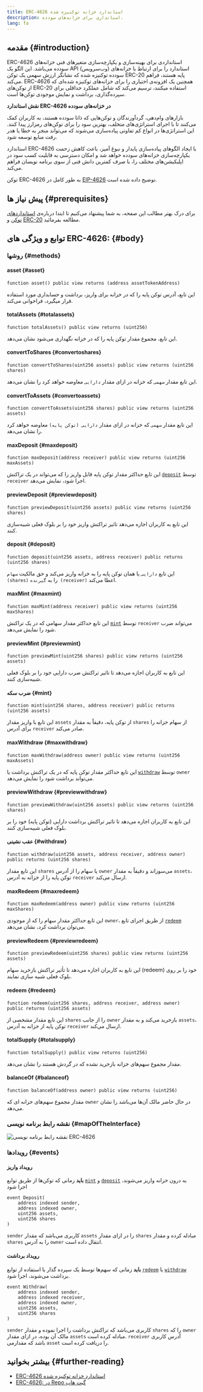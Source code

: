 ```yaml
---
title: ERC-4626 استاندارد خزانه توکنیزه شده
description: استانداری برای خزانه‌های سودده.
lang: fa
---
```


## مقدمه  {#introduction}

ERC-4626 استانداردی برای بهینه‌سازی و یکپارچه‌سازی متغیر‌های فنی خزانه‌های سودده می‌باشد. این الگو یک API (وب‌سرویس) استاندارد را برای ارتباط با خزانه‌های سودده توکنیزه شده‌ که نشانگر ارزش سهمی یک توکن ERC-20 پایه هستند، فراهم می‌کند. ERC-4626 همچنین یک افزونه‌ی اختیاری را برای خزانه‌های توکنیزه شده‌ای که از توکن‌های ERC-20 استفاده میکنند، ترسیم می‌کند که شامل عملکرد حداقلی برای سپرده‌گذاری، برداشت و نمایش موجودی توکن‌ها است.

**نقش استاندارد ERC-4626 در خزانه‌های سودده**

بازارهای وام‌دهی، گردآورندگان و توکن‌هایی که ذاتا سودده هستند، به کاربران کمک می‌کنند تا با اجرای استراتژی‌های متخلف، بهترین سود را برای توکن‌های رمزارز پیدا کنند. این استراتژی‌ها در انواع کم تفاوتی پیاده‌سازی می‌شوند که می‌تواند منجر به خطا یا هدر رفت منابع توسعه شود.

استاندارد ERC-4626 با ایجاد الگوهای پیاده‌سازی پایدار و نبوغ آمیز، باعث کاهش زحمت یکپارچه‌سازی خزانه‌های سودده خواهد شد و امکان دسترسی به قابلیت کسب سود در اپلیکیشن‌های مختلف را، با صرف کمترین دانش فنی از سوی برنامه نویسان فراهم می‌کند.

توکن ERC-4626 به طور کامل در [EIP-4626](https://eips.ethereum.org/EIPS/eip-4626) توضیح داده شده است.

## پیش نیاز ها {#prerequisites}

برای درک بهتر مطالب این صفحه، به شما پیشنهاد می‌کنیم تا ابتدا درباره‌ی [استانداردهای توکن](/developers/docs/standards/tokens/) و [ERC-20](/developers/docs/standards/tokens/erc-20/) مطالعه بفرمائید.

## توابع و ویژگی های ERC-4626: {#body}

### روشها {#methods}

#### asset {#asset}

```solidity
function asset() public view returns (address assetTokenAddress)
```

این تابع، آدرس توکن پایه را که در خزانه برای واریز، برداشت و حسابداری مورد استفاده قرار میگیرد، فراخوانی می‌کند.

#### totalAssets {#totalassets}

```solidity
function totalAssets() public view returns (uint256)
```

این تابع، مجموع مقدار توکن پایه را که در خزانه نگهداری می‌شود نشان می‌دهد.

#### convertToShares {#convertoshares}

```solidity
function convertToShares(uint256 assets) public view returns (uint256 shares)
```

این تابع مقدار `سهمی` که خزانه در ازای مقدار `دارایی` معاوضه خواهد کرد را نشان می‌دهد.

#### convertToAssets {#convertoassets}

```solidity
function convertToAssets(uint256 shares) public view returns (uint256 assets)
```

این تابع مقدار `سهمی` که خزانه در ازای مقدار `دارایی (توکن پایه)` معاوضه خواهد کرد را نشان می‌دهد.

#### maxDeposit {#maxdeposit}

```solidity
function maxDeposit(address receiver) public view returns (uint256 maxAssets)
```

این تابع حداکثر مقدار توکن پایه قابل واریز را که می‌تواند در یک تراکنش [`deposit`](#deposit) توسط `receiver` اجرا شود، نمایش می‌دهد.

#### previewDeposit {#previewdeposit}

```solidity
function previewDeposit(uint256 assets) public view returns (uint256 shares)
```

این تابع به کاربران اجازه می‌دهد تاثیر تراکنش واریز خود را بر بلوک فعلی شبیه‌سازی کنند.

#### deposit {#deposit}

```solidity
function deposit(uint256 assets, address receiver) public returns (uint256 shares)
```

این تابع `دارایی` یا همان توکن پایه را به خزانه واریز می‌کند و حق مالکیت `سهام (shares)` را به `گیرنده (receiver)` اعطا می‌کند.

#### maxMint {#maxmint}

```solidity
function maxMint(address receiver) public view returns (uint256 maxShares)
```

این تابع حداکثر مقدار سهامی که در یک تراکنش [`mint`](#mint) توسط `receiver` می‌تواند ضرب شود را نمایش می‌دهد.

#### previewMint {#previewmint}

```solidity
function previewMint(uint256 shares) public view returns (uint256 assets)
```

این تابع به کاربران اجازه می‌دهد تا تاثیر تراکنش ضرب دارایی خود را بر بلوک فعلی شبیه‌سازی کنند.

#### ضرب سکه {#mint}

```solidity
function mint(uint256 shares, address receiver) public returns (uint256 assets)
```

این تابع با واریز مقدار `assets` از توکن پایه، دقیقاً به مقدار `shares` از سهام خزانه را برای آدرس `receiver` صادر می‌کند.

#### maxWithdraw {#maxwithdraw}

```solidity
function maxWithdraw(address owner) public view returns (uint256 maxAssets)
```

این تابع حداکثر مقدار توکن پایه که در یک تراکنش برداشت یا [`withdraw`](#withdraw) توسط `owner` می‌تواند برداشت شود را نمایش می‌دهد.

#### previewWithdraw {#previewwithdraw}

```solidity
function previewWithdraw(uint256 assets) public view returns (uint256 shares)
```

این تابع به کاربران اجازه می‌دهد تا تاثیر تراکنش برداشت دارایی (توکن پایه) خود را بر بلوک فعلی شبیه‌سازی کنند.

#### عقب نشینی {#withdraw}

```solidity
function withdraw(uint256 assets, address receiver, address owner) public returns (uint256 shares)
```

این تابع مقدار `shares` یا سهام را از آدرس `owner` می‌سوزاند و دقیقاً به مقدار `assets`، توکن پایه را از خزانه به آدرس `receiver` ارسال می‌کند.

#### maxRedeem {#maxredeem}

```solidity
function maxRedeem(address owner) public view returns (uint256 maxShares)
```

این تابع حداکثر مقدار سهام را که از موجودی `owner`، از طریق اجرای تابع [`redeem`](#redeem) می‌توان برداشت کرد، نشان می‌دهد.

#### previewRedeem {#previewredeem}

```solidity
function previewRedeem(uint256 shares) public view returns (uint256 assets)
```

این تابع به کاربران اجازه می‌دهد تا تأثیر تراکنش بازخرید سهام (redeem) خود را بر روی بلوک فعلی شبیه سازی نمایند.

#### redeem {#redeem}

```solidity
function redeem(uint256 shares, address receiver, address owner) public returns (uint256 assets)
```

این تابع مقدار مشخصی از `shares` را از جانب `owner` بازخرید می‌کند و به مقدار `assets`، توکن پایه از خزانه به آدرس `receiver` ارسال می‌کند.

#### totalSupply {#totalsupply}

```solidity
function totalSupply() public view returns (uint256)
```

مقدار مجموع سهم‌های خزانه بازخرید نشده که در گردش هستند را نشان می‌دهد.

#### balanceOf {#balanceof}

```solidity
function balanceOf(address owner) public view returns (uint256)
```

مقدار مجموع سهم‌های خزانه ای که `owner` در حال حاضر مالک آن‌ها می‌باشد را نشان می‌دهد.

### نقشه رابط برنامه نویسی {#mapOfTheInterface}

![نقشه رابط برنامه نویسی ERC-4626](./map-of-erc-4626.png)

### رویدادها {#events}

#### رویداد واریز

**باید** زمانی که توکن‌ها از طریق توابع [`mint`](#mint) و [`deposit`](#deposit) به درون خزانه واریز می‌شوند، اجرا شود

```solidity
event Deposit(
    address indexed sender,
    address indexed owner,
    uint256 assets,
    uint256 shares
)
```

`sender` کاربری می‌باشد که مقدار `assets` را در ازای مقدار `shares` مبادله کرده و مقدار `shares` را به آدرس `owner` انتقال داده است.

#### رویداد برداشت

**باید** زمانی که سهم‌ها توسط یک سپرده گذار با استفاده از توابع [`redeem`](#redeem) یا [`withdraw`](#withdraw) برداشت می‌شوند، اجرا شود.

```solidity
event Withdraw(
    address indexed sender,
    address indexed receiver,
    address indexed owner,
    uint256 assets,
    uint256 shares
)
```

`sender` کاربری می‌باشد که تراکنش برداشت را اجرا نموده و مقدار `shares` را که `owner` مالک آن بوده، در ازای مقدار `assets` مبادله کرده است. `receiver` آدرس کاربری می‌‎باشد که مقدار `asset` را دریافت کرده است.

## بیشتر بخوانید {#further-reading}

- [ERC-4626 استاندارد خزانه توکنیزه شده](https://eips.ethereum.org/EIPS/eip-4626)
- [ERC-4626: در Repo گیت هاب](https://github.com/transmissions11/solmate/blob/main/src/tokens/ERC4626.sol)
